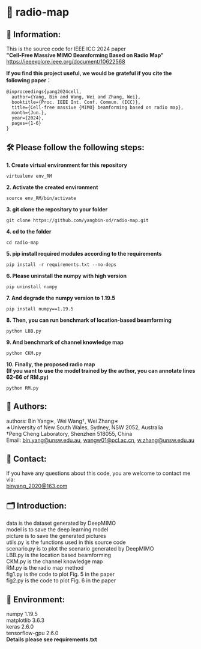 # 🚨 radio-map

## 📝 Information:
This is the source code for IEEE ICC 2024 paper  
__"Cell-Free Massive MIMO Beamforming Based on Radio Map"__  
https://ieeexplore.ieee.org/document/10622568  

__If you find this project useful, we would be grateful if you cite the following paper：__

```
@inproceedings{yang2024cell,
  author={Yang, Bin and Wang, Wei and Zhang, Wei},
  booktitle={Proc. IEEE Int. Conf. Commun. (ICC)},
  title={Cell-free massive {MIMO} beamforming based on radio map},
  month={Jun.},
  year={2024},
  pages={1-6}
}
```

## 🛠️ Please follow the following steps:
__1. Create virtual environment for this repository__  
```
virtualenv env_RM
```
__2. Activate the created environment__
```
source env_RM/bin/activate
```
__3. git clone the repository to your folder__
```
git clone https://github.com/yangbin-xd/radio-map.git
```
__4. cd to the folder__
```
cd radio-map
```
__5. pip install required modules according to the requirements__
```
pip install -r requirements.txt --no-deps
```
__6. Please uninstall the numpy with high version__
```
pip uninstall numpy
```
__7. And degrade the numpy version to 1.19.5__
```
pip install numpy==1.19.5
```
__8. Then, you can run benchmark of location-based beamforming__
```
python LBB.py
```
__9. And benchmark of channel knowledge map__
```
python CKM.py
```
__10. Finally, the proposed radio map__  
__(If you want to use the model trained by the author, you can annotate lines 62-66 of RM.py)__
```
python RM.py
```

## 👤 Authors:  
authors: Bin Yang∗, Wei Wang†, Wei Zhang∗  
∗University of New South Wales, Sydney, NSW 2052, Australia   
†Peng Cheng Laboratory, Shenzhen 518055, China  
Email: bin.yang@unsw.edu.au, wangw01@pcl.ac.cn, w.zhang@unsw.edu.au  

## 📨 Contact:  
If you have any questions about this code, you are welcome to contact me via:  
binyang_2020@163.com  

## 🗂️ Introduction:  
data is the dataset generated by DeepMIMO                
model is to save the deep learning model  
picture is to save the generated pictures  
utils.py is the functions used in this source code  
scenario.py is to plot the scenario generated by DeepMIMO  
LBB.py is the location based beamforming  
CKM.py is the channel knowledge map  
RM.py is the radio map method  
fig1.py is the code to plot Fig. 5 in the paper  
fig2.py is the code to plot Fig. 6 in the paper  

## 🚀 Environment:  
numpy                   1.19.5  
matplotlib              3.6.3  
keras                   2.6.0  
tensorflow-gpu          2.6.0  
__Details please see requirements.txt__
